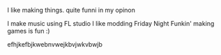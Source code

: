 I like making things.
quite funni in my opinon

  I make music using FL studio
  I like modding Friday Night Funkin'
    making games is fun :)
   
   
   
   efhjkefbjkwebnvwejkbvjwkvbwjb
